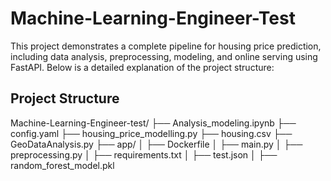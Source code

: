 # Machine-Learning-Engineer-Test

This project demonstrates a complete pipeline for housing price prediction, including data analysis, preprocessing, modeling, and online serving using FastAPI. Below is a detailed explanation of the project structure:

## Project Structure
Machine-Learning-Engineer-test/ ├── Analysis_modeling.ipynb ├── config.yaml ├── housing_price_modelling.py ├── housing.csv ├── GeoDataAnalysis.py ├── app/ │ ├── Dockerfile │ ├── main.py │ ├── preprocessing.py │ ├── requirements.txt │ ├── test.json │ ├── random_forest_model.pkl
